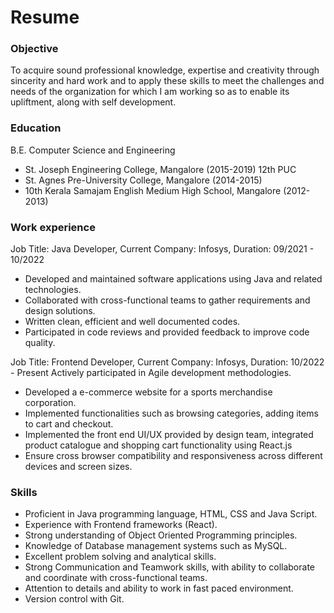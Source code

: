 # Resume

### Objective
To acquire sound professional knowledge, expertise and creativity through sincerity and hard work and to apply these skills to meet the challenges and needs of the organization for which I am working so as to enable its upliftment, along with self development.

### Education
B.E. Computer Science and Engineering
- St. Joseph Engineering College, Mangalore (2015-2019)
12th PUC
- St. Agnes Pre-University College, Mangalore (2014-2015)
- 10th
Kerala Samajam English Medium High School, Mangalore (2012-2013)

### Work experience
Job Title: Java Developer, 
Current Company: Infosys, 
Duration: 09/2021 - 10/2022
- Developed and maintained software applications using Java and related technologies.
- Collaborated with cross-functional teams to gather requirements and design solutions.
- Written clean, efficient and well documented codes.
- Participated in code reviews and provided feedback to improve code quality.

Job Title: Frontend Developer, 
Current Company: Infosys, 
Duration: 10/2022 - Present
Actively participated in Agile development methodologies.
- Developed a e-commerce website for a sports merchandise corporation.
- Implemented functionalities such as browsing categories, adding items to cart and checkout.
- Implemented the front end UI/UX provided by design team, integrated product catalogue and shopping cart functionality using React.js
- Ensure cross browser compatibility and responsiveness across different devices and screen sizes.

### Skills
- Proficient in Java programming language, HTML, CSS and Java Script.
- Experience with Frontend frameworks (React).
- Strong understanding of Object Oriented Programming principles.
- Knowledge of Database management systems such as MySQL.
- Excellent problem solving and analytical skills.
- Strong Communication and Teamwork skills, with ability to collaborate and coordinate with cross-functional teams.
- Attention to details and ability to work in fast paced environment.
- Version control with Git.
  
